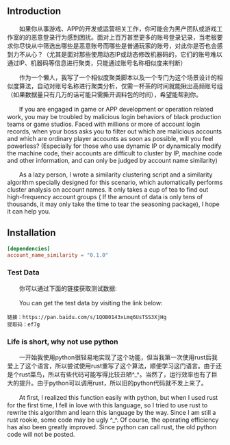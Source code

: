 ## Introduction

　　如果你从事游戏、APP的开发或运营相关工作，你可能会为黑产团队或游戏工作室的的恶意登录行为感到困扰。面对上百万甚至更多的账号登录记录，当老板要求你尽快从中筛选出哪些是恶意账号而哪些是普通玩家的账号，对此你是否也会感到力不从心？（尤其是面对那些使用动态IP或动态修改机器码的，它们的账号难以通过IP、机器码等信息进行聚类，只能通过账号名称相似度来判断）

　　作为一个懒人，我写了一个相似度聚类脚本以及一个专门为这个场景设计的相似度算法，自动对账号名称进行聚类分析，仅需一杯茶的时间就能揪出高频账号组（如果数据量只有几万的话可能只需撕开调料包的时间），希望能帮到你。

　　If you are engaged in game or APP development or operation related work, you may be troubled by malicious login behaviors of black production teams or game studios. Faced with millions or more of account login records, when your boss asks you to filter out which are malicious accounts and which are ordinary player accounts as soon as possible, will you feel powerless? (Especially for those who use dynamic IP or dynamically modify the machine code, their accounts are difficult to cluster by IP, machine code and other information, and can only be judged by account name similarity)

　　As a lazy person, I wrote a similarity clustering script and a similarity algorithm specially designed for this scenario, which automatically performs cluster analysis on account names. It only takes a cup of tea to find out high-frequency account groups ( If the amount of data is only tens of thousands, it may only take the time to tear the seasoning package), I hope it can help you.


## Installation
```toml
[dependencies]
account_name_similarity = "0.1.0"
```


### Test Data
　　你可以通过下面的链接获取测试数据:

　　You can get the test data by visiting the link below:
    
``` link
链接：https://pan.baidu.com/s/1QOB0143xLmq6UsTSS3XjHg 
提取码：ef7g
```

  
###

### Life is short, why not use python
　　一开始我使用python很轻易地实现了这个功能，但当我第一次使用rust后我爱上了这个语言，所以尝试使用rust重写了这个算法，顺便学习这门语言。由于还是个rust菜鸟，所以有些代码可能写得比较丑陋^_^。当然了，运行效率也有了巨大的提升。由于python可以调用rust，所以旧的python代码就不发上来了。

　　At first, I realized this function easily with python, but when I used rust for the first time, I fell in love with this language, so I tried to use rust to rewrite this algorithm and learn this language by the way. Since I am still a rust rookie, some code may be ugly ^_^. Of course, the operating efficiency has also been greatly improved. Since python can call rust, the old python code will not be posted.
###
